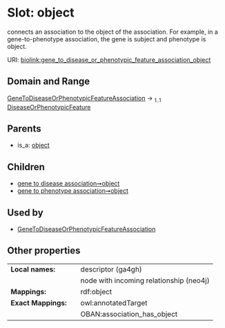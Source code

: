 
# Slot: object


connects an association to the object of the association. For example, in a gene-to-phenotype association, the gene is subject and phenotype is object.

URI: [biolink:gene_to_disease_or_phenotypic_feature_association_object](https://w3id.org/biolink/vocab/gene_to_disease_or_phenotypic_feature_association_object)


## Domain and Range

[GeneToDiseaseOrPhenotypicFeatureAssociation](GeneToDiseaseOrPhenotypicFeatureAssociation.md) &#8594;  <sub>1..1</sub> [DiseaseOrPhenotypicFeature](DiseaseOrPhenotypicFeature.md)

## Parents

 *  is_a: [object](object.md)

## Children

 *  [gene to disease association➞object](gene_to_disease_association_object.md)
 *  [gene to phenotype association➞object](gene_to_phenotype_association_object.md)

## Used by

 * [GeneToDiseaseOrPhenotypicFeatureAssociation](GeneToDiseaseOrPhenotypicFeatureAssociation.md)

## Other properties

|  |  |  |
| --- | --- | --- |
| **Local names:** | | descriptor (ga4gh) |
|  | | node with incoming relationship (neo4j) |
| **Mappings:** | | rdf:object |
| **Exact Mappings:** | | owl:annotatedTarget |
|  | | OBAN:association_has_object |

